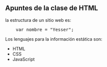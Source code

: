 ## Apuntes de la clase de HTML
la estructura de un sitio web es:
<pre>    var nombre = "Yesser";
</pre>

Los lenguajes para la información estática son:
* HTML
* CSS
* JavaScript
